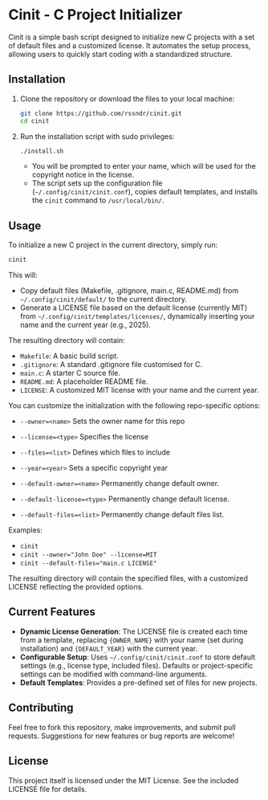 # Cinit - C Project Initializer

Cinit is a simple bash script designed to initialize new C projects with a set of default files and a customized license. It automates the setup process, allowing users to quickly start coding with a standardized structure.

## Installation

1. Clone the repository or download the files to your local machine:
   ```bash
   git clone https://github.com/rssndr/cinit.git
   cd cinit
   ```
2. Run the installation script with sudo privileges:
   ```bash
   ./install.sh
   ```
   - You will be prompted to enter your name, which will be used for the copyright notice in the license.
   - The script sets up the configuration file (`~/.config/cinit/cinit.conf`), copies default templates, and installs the `cinit` command to `/usr/local/bin/`.

## Usage

To initialize a new C project in the current directory, simply run:
```bash
cinit
```

This will:
- Copy default files (Makefile, .gitignore, main.c, README.md) from `~/.config/cinit/default/` to the current directory.
- Generate a LICENSE file based on the default license (currently MIT) from `~/.config/cinit/templates/licenses/`, dynamically inserting your name and the current year (e.g., 2025).

The resulting directory will contain:
- `Makefile`: A basic build script.
- `.gitignore`: A standard .gitignore file customised for C.
- `main.c`: A starter C source file.
- `README.md`: A placeholder README file.
- `LICENSE`: A customized MIT license with your name and the current year.

You can customize the initialization with the following repo-specific options:
- `--owner=<name>`              Sets the owner name for this repo
- `--license=<type>`            Specifies the license
- `--files=<list>`              Defines which files to include
- `--year=<year>`               Sets a specific copyright year

- `--default-owner=<name>`      Permanently change default owner.
- `--default-license=<type>`    Permanently change default license.
- `--default-files=<list>`      Permanently change default files list.

Examples:
- `cinit`
- `cinit --owner="John Doe" --license=MIT`
- `cinit --default-files="main.c LICENSE"`

The resulting directory will contain the specified files, with a customized LICENSE reflecting the provided options.

## Current Features
- **Dynamic License Generation**: The LICENSE file is created each time from a template, replacing `{OWNER_NAME}` with your name (set during installation) and `{DEFAULT_YEAR}` with the current year.
- **Configurable Setup**: Uses `~/.config/cinit/cinit.conf` to store default settings (e.g., license type, included files). Defaults or project-specific settings can be modified with command-line arguments.
- **Default Templates**: Provides a pre-defined set of files for new projects.

## Contributing
Feel free to fork this repository, make improvements, and submit pull requests. Suggestions for new features or bug reports are welcome!

## License
This project itself is licensed under the MIT License. See the included LICENSE file for details.
